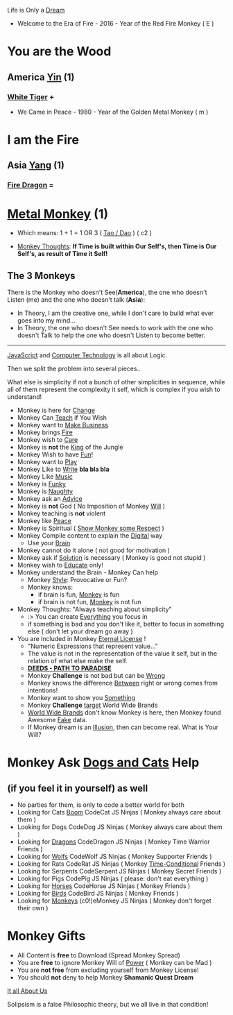 Life is Only a [Dream](https://odicforcesounds.bandcamp.com/track/it-was-only-a-dream)

- Welcome to the Era of Fire - 2016 - Year of the Red Fire Monkey ( E )

# You are the Wood

## America [Yin](https://odicforcesounds.bandcamp.com/track/accept-our-gift-ring-of-fire-yin) (1)

### [White Tiger](./letters/Tiger_America.md) **+**

- We Came in Peace - 1980 - Year of the Golden Metal Monkey ( m )

# I am the Fire

## Asia [Yang](https://odicforcesounds.bandcamp.com/track/accept-our-gift-ring-of-fire-yang) (1)

### [Fire Dragon](./letters/Dragon_Asia.md) **=**

# [Metal Monkey](https://odicforcesounds.bandcamp.com/track/you-are-the-wood-i-am-the-fire) (1)

- Which means: 1 + 1 = 1 OR 3 ( [Tao / Dao](https://art.odicforcesounds.com/pages/YinYang/Dao/index.html) ) ( c2 )

- [Monkey Thoughts](./textos/README.md): **If Time is built within Our Self's, then Time is Our Self's, as result of Time it Self!**

## The 3 Monkeys

There is the Monkey who doesn't See(<b>America</b>), the one who doesn't Listen (me) and the one who doesn't talk (<b>Asia</b>):

- In Theory, I am the creative one, while I don't care to build what ever goes into my mind...
- In Theory, the one who doesn't See needs to work with the one who doesn't Talk to help the one who doesn't Listen to become better.

---

[JavaScript](https://odicforcesounds.bandcamp.com/track/dive-into-the-world-of-javascript) and [Computer Technology](https://odicforcesounds.bandcamp.com/track/just-a-technical-skill-set) is all about Logic.

Then we split the problem into several pieces..

What else is simplicity if not a bunch of other simplicities in sequence, while all of them represent the complexity it self, which is complex if you wish to understand!

- Monkey is here for [Change](https://odicforcesounds.bandcamp.com/track/we-are-here-for-change)
- Monkey Can [Teach](https://odicforcesounds.bandcamp.com/track/crafting-new-generations) if You Wish
- Monkey want to [Make Business](https://odicforcesounds.bandcamp.com/track/lets-make-business)
- Monkey brings [Fire](https://odicforcesounds.bandcamp.com/track/we-bring-fire-the-magic-of-fantasy)
- Monkey wish to [Care](https://odicforcesounds.bandcamp.com/track/care-us-and-we-will-care-you)
- Monkey is **not** the [King](https://odicforcesounds.bandcamp.com/track/sun-wukong-the-Monkey-king) of the Jungle
- Monkey Wish to have [Fun](https://odicforcesounds.bandcamp.com/track/dont-take-us-seriously-we-are-having-fun)!
- Monkey want to [Play](https://odicforcesounds.bandcamp.com/track/well-played)
- Monkey Like to [Write](./MANIFEST.md) **bla bla bla**
- Monkey Like [Music](https://odicforcesounds.bandcamp.com/track/piano-words)
- Monkey is [Funky](https://odicforcesounds.bandcamp.com/track/accurate-fingers-and-funky-orgasms)
- Monkey is [Naughty](https://odicforcesounds.bandcamp.com/track/bruce-lee-advice-and-the-naughty-challenge)
- Monkey ask an [Advice](https://odicforcesounds.bandcamp.com/track/ask-an-advice-and-you-shall-rise)
- Monkey is **not** God ( No Imposition of Monkey [Will](https://odicforcesounds.bandcamp.com/track/the-possession-of-will) )
- Monkey teaching is **not** violent
- Monkey like [Peace](https://odicforcesounds.bandcamp.com/track/we-came-in-peace-trance-zone)
- Monkey is Spiritual ( [Show Monkey some Respect](https://odicforcesounds.bandcamp.com/track/show-us-some-respect-warning) )
- Monkey Compile content to explain the [Digital](https://odicforcesounds.bandcamp.com/track/digital-perspective) way
  - Use your [Brain](https://odicforcesounds.bandcamp.com/track/brain-chilout)
- Monkey cannot do it alone ( not good for motivation )
- Monkey ask if [Solution](./World-Cleaner.md) is necessary ( Monkey is good not stupid )
- Monkey wish to [Educate](https://odicforcesounds.bandcamp.com/track/genius-monkey-style) only!
- Monkey understand the Brain - Monkey Can help
  - Monkey [Style](https://odicforcesounds.bandcamp.com/track/dark-warrior): Provocative or Fun?
  - Monkey knows:
    - if brain is fun, [Monkey](https://odicforcesounds.bandcamp.com/track/set-us-free) is fun
    - if brain is not fun, [Monkey](https://odicforcesounds.bandcamp.com/track/fire-in-my-eyes-metal-in-my-soul) is not fun
- Monkey Thoughts: "Always teaching about simplicity"
  - :> You can create [Everything](https://odicforcesounds.bandcamp.com/track/absolute-everything-and-everyone) you focus in
  - if something is bad and you don't like it, better to focus in something else ( don't let your dream go away )
- You are included in Monkey [Eternal License](https://art.odicforcesounds.com/pages/License/index.html) !
  - "Numeric Expressions that represent value..."
  - The value is not in the representation of the value it self, but in the relation of what else make the self.
  - **[DEEDS - PATH TO PARADISE](https://odicforcesounds.bandcamp.com/track/deeds-path-to-paradise)**
  - Monkey **Challenge** is not bad but can be [Wrong](https://odicforcesounds.bandcamp.com/track/not-bad-wrong)
  - Monkey knows the difference [Between](https://odicforcesounds.bandcamp.com/track/between-us-image-and-sound) right or wrong comes from intentions!
  - Monkey want to show you [Something](https://odicforcesounds.bandcamp.com/track/i-want-to-show-you-something)
  - Monkey **Challenge** [target](https://odicforcesounds.bandcamp.com/track/v-euclidean-space-3) World Wide Brands
  - [World Wide Brands](https://odicforcesounds.bandcamp.com/track/mission-world-wide-target) don't know Monkey is here, then Monkey found Awesome [Fake](https://github.com/odicforcesounds/fakeSolutions) data.
  - If Monkey dream is an [Illusion](https://odicforcesounds.bandcamp.com/track/myth-illusion-memories), then can become real. What is Your Will?

# Monkey Ask [Dogs and Cats](https://odicforcesounds.bandcamp.com/track/dogs-like-to-dance-cats-like-to-watch) Help

## (if you feel it in yourself) as well

- No parties for them, is only to code a better world for both
- Looking for Cats [Boom](https://odicforcesounds.bandcamp.com/track/boom-cat) CodeCat JS Ninjas ( Monkey always care about them )
- Looking for Dogs CodeDog JS Ninjas ( Monkey always care about them )
- Looking for [Dragons](https://soundcloud.com/odicforcesounds-channel/the-dragon) CodeDragon JS Ninjas ( Monkey Time Warrior Friends )
- Looking for [Wolfs](https://odicforcesounds.bandcamp.com/track/walking-with-the-river) CodeWolf JS Ninjas ( Monkey Supporter Friends )
- Looking for Rats CodeRat JS Ninjas ( Monkey [Time-Conditional](https://art.odicforcesounds.com/pages/YinYang/YY/index.html) Friends )
- Looking for Serpents CodeSerpent JS Ninjas ( Monkey Secret Friends )
- Looking for Pigs CodePig JS Ninjas ( please: don't eat everything )
- Looking for [Horses](https://odicforcesounds.bandcamp.com/track/water-horses-woman-freedom) CodeHorse JS Ninjas ( Monkey Friends )
- Looking for [Birds](https://odicforcesounds.bandcamp.com/track/birds-of-fire) CodeBird JS Ninjas ( Monkey Friends )
- Looking for [Monkeys](https://odicforcesounds.bandcamp.com/track/eyes-on-you) (c0!)eMonkey JS Ninjas ( Monkey don't forget their own )

# Monkey Gifts

- All Content is **free** to Download (Spread Monkey Spread)
- You are **free** to ignore Monkey Will of [Power](https://odicforcesounds.bandcamp.com/track/money-is-no-power) ( Monkey can be Mad )
- You are **not free** from excluding yourself from Monkey License!
- You should **not** deny to help Monkey **Shamanic Quest Dream**

[It all About Us](https://odicforcesounds.bandcamp.com/track/it-is-all-about-us)

Solipsism is a false Philosophic theory, but we all live in that condition!
